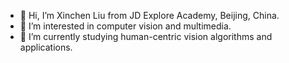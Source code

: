 - 👋 Hi, I’m Xinchen Liu from JD Explore Academy, Beijing, China.
- 👀 I’m interested in computer vision and multimedia.
- 🌱 I’m currently studying human-centric vision algorithms and applications.

<!---
lxc86739795/lxc86739795 is a ✨ special ✨ repository because its `README.md` (this file) appears on your GitHub profile.
You can click the Preview link to take a look at your changes.
--->
